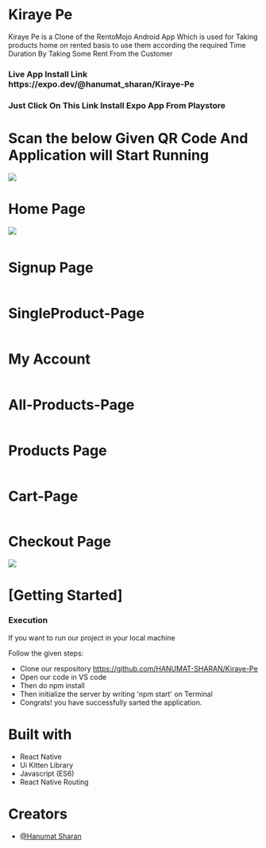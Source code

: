 # Kiraye Pe
Kiraye Pe is a Clone of the RentoMojo Android App Which is used for Taking products home on rented basis to use them according the required Time Duration By Taking Some Rent From the Customer

<h3> Live App Install Link https://expo.dev/@hanumat_sharan/Kiraye-Pe </h3>
<h3> Just Click On This Link Install Expo App From Playstore  </h3>
<h1>Scan the below Given QR Code And Application will Start Running </h1>
<img src="https://qr.expo.dev/expo-go?owner=hanumat_sharan&slug=Kiraye-Pe&releaseChannel=default&host=exp.host" />
 <h1>Home Page</h1>
  <div style="display:flex"> 
 <img src="https://i.postimg.cc/CKnn4jXS/1677506790616.jpg" alt=""> 

 <img style="margin:0px 0px 10px 0px" src="https://i.postimg.cc/BvbBfLzV/1677506790524.jpg" />
   </div>
   
  <h1>Signup Page</h1>
    <img src="https://i.postimg.cc/t4XzDmNy/1677506790588.jpg" alt="">
      <h1>SingleProduct-Page</h1>
    <img src="https://i.postimg.cc/6qmMFVWz/1677507664487.jpg" alt="">
<h1>My Account </h1>
    <img src="https://i.postimg.cc/pXQZft8q/1677506790547.jpg" alt="">
    <h1>All-Products-Page</h1>
    <img src="https://i.postimg.cc/bNLnYY1c/1677506790597.jpg" alt="">
    <h1>Products Page</h1>
   <div style="display:flex"> 
 <img src="https://i.postimg.cc/4xqmnYdM/1677507141471.jpg" alt="">  
 <img src="https://i.postimg.cc/C5cK01Xc/1677507458827.jpg" alt="">  
</div> 
     <h1>Cart-Page</h1>
    <img src="https://i.postimg.cc/T2DQPbP8/1677506790538.jpg" alt="">
    <h1>Checkout Page</h1>
    <img src="https://i.postimg.cc/mkkLNmx2/1677506790524-1.jpg">
    <h1>[Getting Started]</h1>
    <h3>Execution</h3>
    <p>If you want to run our project in your local machine</p>
    <p>Follow the given steps:</p>
    <ul>
        <li>Clone our respository <a href="https://github.com/HANUMAT-SHARAN/Kiraye-Pe">https://github.com/HANUMAT-SHARAN/Kiraye-Pe</a></li>
        <li>Open our code in VS code</li>
        <li>Then do npm install</li>
        <li>Then initialize the server by writing 'npm start' on Terminal</li>
         <li>Congrats! you have successfully sarted the application.</li>
    </ul>
        <h1>Built with</h1>
    <ul>
        <li>React Native</li>
        <li>Ui Kitten Library</li>
        <li>Javascript (ES6)</li>
  <li>React Native Routing</li>
    </ul>
        <h1>Creators</h1>
    <ul>
        <li><a href="https://github.com/HANUMAT-SHARAN">@Hanumat Sharan</a></li>
        
        
        


